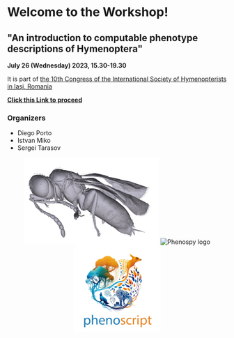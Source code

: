# Welcome to the Workshop! 
## "An introduction to computable phenotype descriptions of Hymenoptera"

**July 26 (Wednesday) 2023, 15.30-19.30**

It is part of [the 10th Congress of the International Society of Hymenopterists in Iaşi, Romania](https://www.hymenopterists.org/2023-congress/#program)

**[Click this Link to proceed](https://github.com/diegosasso/workshop_ISH2023/wiki)**

### Organizers

- Diego Porto
- Istvan Miko
- Sergei Tarasov

<p align="center">
  <img src="https://github.com/diegosasso/workshop_ISH2023/blob/main/images/wasp.png" width="310" title="Phenospy logo">
  <img src="https://raw.githubusercontent.com/sergeitarasov/PhenoScript/main/phenospy.png" width="200" title="Phenospy logo">
  <img src="https://raw.githubusercontent.com/sergeitarasov/vscode-phenoscript/main/icon.png" width="200" title="Phenoscript logo">
</p> 